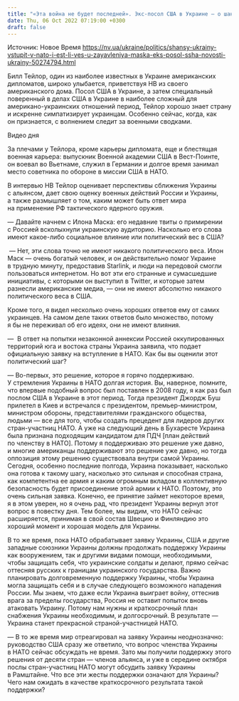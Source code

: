 ```yaml
---
title: "«Эта война не будет последней». Экс-посол США в Украине — о шансах Украины вступить в НАТО, весе слов Маска и состоянии Путина"
date: Thu, 06 Oct 2022 07:19:00 +0300
draft: false
---
```

Источник: Новое Время https://nv.ua/ukraine/politics/shansy-ukrainy-vstupit-v-nato-i-est-li-ves-u-zayavleniya-maska-eks-posol-ssha-novosti-ukrainy-50274794.html


 Билл Тейлор, один из наиболее известных в Украине американских дипломатов, широко улыбается, приветствуя НВ из своего американского дома. Посол США в Украине, а затем специальный поверенный в делах США в Украине в наиболее сложный для американо-украинских отношений период, Тейлор хорошо знает страну и искренне симпатизирует украинцам. Особенно сейчас, когда, как он признается, с волнением следит за военными сводками.

 Видео дня   

За плечами у Тейлора, кроме карьеры дипломата, еще и блестящая военная карьера: выпускник Военной академии США в Вест-Поинте, он воевал во Вьетнаме, служил в Германии и долгое время занимал место советника по обороне в миссии США в НАТО.

В интервью НВ Тейлор оценивает перспективы сближения Украины с альянсом, дает свою оценку военных действий России и Украины, а также размышляет о том, каким может быть ответ мира на применение РФ тактического ядерного оружия.

— Давайте начнем с Илона Маска: его недавние твиты о примирении с Россией всколыхнули украинскую аудиторию. Насколько его слова имеют какое-либо социальное влияние или политический вес в США?

 — Нет, эти слова точно не имеют никакого политического веса. Илон Маск — очень богатый человек, и он действительно помог Украине в трудную минуту, предоставив Starlink, и люди на передовой cмогли пользоваться интернетом. Но вот эти его странные и сумасшедшие инициативы, с которыми он выступил в Twitter, и которые затем разнесли американские медиа, — они не имеют абсолютно никакого политического веса в США.

Кроме того, я видел несколько очень хороших ответов ему от самих украинцев. На самом деле таких ответов было множество, потому я бы не переживал об его идеях, они не имеют влияния.

—  В ответ на попытки незаконной аннексии Россией оккупированных территорий юга и востока страны Украина заявила, что подает официальную заявку на вступление в НАТО. Как бы вы оценили этот политический шаг?

— Во-первых, это решение, которое я горячо поддерживаю. У стремления Украины в НАТО долгая история. Вы, наверное, помните, что впервые подобный вопрос был поставлен в 2008 году, я как раз был послом США в Украине в этот период. Тогда президент Джордж Буш прилетел в Киев и встречался с президентом, премьер-министром, министром обороны, представителями гражданского общества, людьми — все для того, чтобы создать прецедент для лидеров других стран-участниц НАТО. А уже на следующий день в Бухаресте Украина была признана подходящим кандидатом для ПДЧ [план действий по членству в НАТО]. Потому я поддерживаю это решение уже давно, и многие американцы поддерживают это решение уже давно, но тогда оппозиция этому решению существовала внутри самой Украины. Сегодня, особенно последние полгода, Украина показывает, насколько она готова к такому шагу, насколько это сильная и способная страна, как компетентна ее армия и каким огромным вкладом в коллективную безопасность будет присоединение этой армии к НАТО. Поэтому, это очень сильная заявка. Конечно, ее принятие займет некоторое время, я в этом уверен, но я очень рад, что президент Украины вернул этот вопрос в повестку дня. Тем более, мы видим, что НАТО сейчас расширяется, принимая в свой состав Швецию и Финляндию это хороший момент и хорошая модель для Украины.

В то же время, пока НАТО обрабатывает заявку Украины, США и другие западные союзники Украины должны продолжать поддержку Украины как вооружением, так и другими видами помощи, необходимыми, чтобы защищать себя, что украинские солдаты и делают, прямо сейчас оттесняя русских к границам украинского государства. Важно планировать долговременную поддержку Украины, чтобы Украина могла защищать себя и в случае следующего возможного нападения России. Мы знаем, что даже если Украина выиграет войну, оттеснив врага за пределы государства, Россия не оставит попыток вновь атаковать Украину. Потому нам нужны и краткосрочный план снабжения Украины необходимым, и долгосрочный. В результате — Украина станет прекрасной страной-участницей НАТО.

— В то же время мир отреагировал на заявку Украины неоднозначно: руководство США сразу же ответило, что вопрос членства Украины в НАТО сейчас обсуждать не время. Зато мы получили поддержку этого решения от десяти стран — членов альянса, и уже в середине октября послы стран-участниц НАТО могут обсудить заявку Украины в Рамштайне. Что все эти жесты поддержки означают для Украины? Чего нам ожидать в качестве краткосрочного результата такой поддержки?
